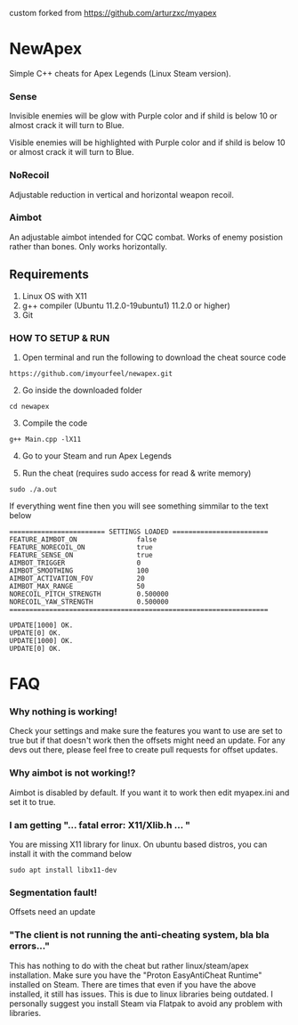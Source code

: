 custom forked from https://github.com/arturzxc/myapex

# NewApex
Simple C++ cheats for Apex Legends (Linux Steam version).

### Sense 
Invisible enemies will be glow with Purple color and if shild is below 10 or almost crack it will turn to Blue.

Visible enemies will be highlighted with Purple color and if shild is below 10 or almost crack it will turn to Blue.

### NoRecoil
Adjustable reduction in vertical and horizontal weapon recoil.

### Aimbot
An adjustable aimbot intended for CQC combat. 
Works of enemy posistion rather than bones. 
Only works horizontally.

## Requirements
1. Linux OS with X11
2. g++ compiler (Ubuntu 11.2.0-19ubuntu1) 11.2.0 or higher)
3. Git

### HOW TO SETUP & RUN

1. Open terminal and run the following to download the cheat source code

```
https://github.com/imyourfeel/newapex.git
```

2. Go inside the downloaded folder

```
cd newapex
```

3. Compile the code 

```
g++ Main.cpp -lX11
```

4. Go to your Steam and run Apex Legends

5. Run the cheat (requires sudo access for read & write memory)

```
sudo ./a.out
```

If everything went fine then you will see something simmilar to the text below
```
======================== SETTINGS LOADED ========================
FEATURE_AIMBOT_ON               false
FEATURE_NORECOIL_ON             true
FEATURE_SENSE_ON                true
AIMBOT_TRIGGER                  0
AIMBOT_SMOOTHING                100
AIMBOT_ACTIVATION_FOV           20
AIMBOT_MAX_RANGE                50
NORECOIL_PITCH_STRENGTH         0.500000
NORECOIL_YAW_STRENGTH           0.500000
=================================================================

UPDATE[1000] OK. 
UPDATE[0] OK. 
UPDATE[1000] OK. 
UPDATE[0] OK. 
```

# FAQ

### Why nothing is working!
Check your settings and make sure the features you want to use are set to true but if that doesn't work then the offsets might need an update. For any devs out there, please feel free to create pull requests for offset updates.


### Why aimbot is not working!?
Aimbot is disabled by default. If you want it to work then edit myapex.ini and set it to true.

### I am getting "... fatal error: X11/Xlib.h ... "
You are missing X11 library for linux. On ubuntu based distros, you can install it with the command below

```
sudo apt install libx11-dev
```


### Segmentation fault!
Offsets need an update

### "The client is not running the anti-cheating system, bla bla errors..."
This has nothing to do with the cheat but rather linux/steam/apex installation.
Make sure you have the "Proton EasyAntiCheat Runtime" installed on Steam.
There are times that even if you have the above installed, it still has issues. This is due to linux libraries being outdated. I personally suggest you install Steam via Flatpak to avoid any problem with libraries.











